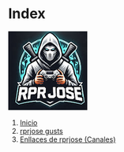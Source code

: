 # Index
![text alternatiu](Imatges/rprjose.jpeg)

1. [Inicio](https://github.com/rprjosexd/rpr)
2. [rprjose gusts](gustsrprjose.md)
3. [Enllaces de rprjose (Canales)](Canalesrprjose)
